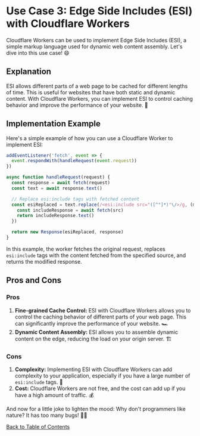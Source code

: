 # Use Case 3: Edge Side Includes (ESI) with Cloudflare Workers

Cloudflare Workers can be used to implement Edge Side Includes (ESI), a simple markup language used for dynamic web content assembly. Let's dive into this use case! 😄

## Explanation

ESI allows different parts of a web page to be cached for different lengths of time. This is useful for websites that have both static and dynamic content. With Cloudflare Workers, you can implement ESI to control caching behavior and improve the performance of your website. 🚀

## Implementation Example

Here's a simple example of how you can use a Cloudflare Worker to implement ESI:

```javascript
addEventListener('fetch', event => {
  event.respondWith(handleRequest(event.request))
})

async function handleRequest(request) {
  const response = await fetch(request)
  const text = await response.text()

  // Replace esi:include tags with fetched content
  const esiReplaced = text.replace(/<esi:include src="([^"]*)"\/>/g, (match, src) => {
    const includeResponse = await fetch(src)
    return includeResponse.text()
  })

  return new Response(esiReplaced, response)
}
```

In this example, the worker fetches the original request, replaces `esi:include` tags with the content fetched from the specified source, and returns the modified response.

## Pros and Cons

### Pros

1. **Fine-grained Cache Control:** ESI with Cloudflare Workers allows you to control the caching behavior of different parts of your web page. This can significantly improve the performance of your website. 🏎️
2. **Dynamic Content Assembly:** ESI allows you to assemble dynamic content on the edge, reducing the load on your origin server. 🏗️

### Cons

1. **Complexity:** Implementing ESI with Cloudflare Workers can add complexity to your application, especially if you have a large number of `esi:include` tags. 🤔
2. **Cost:** Cloudflare Workers are not free, and the cost can add up if you have a high amount of traffic. 💰

And now for a little joke to lighten the mood: Why don't programmers like nature? It has too many bugs! 🐞😂

[Back to Table of Contents](../table_of_contents.md)